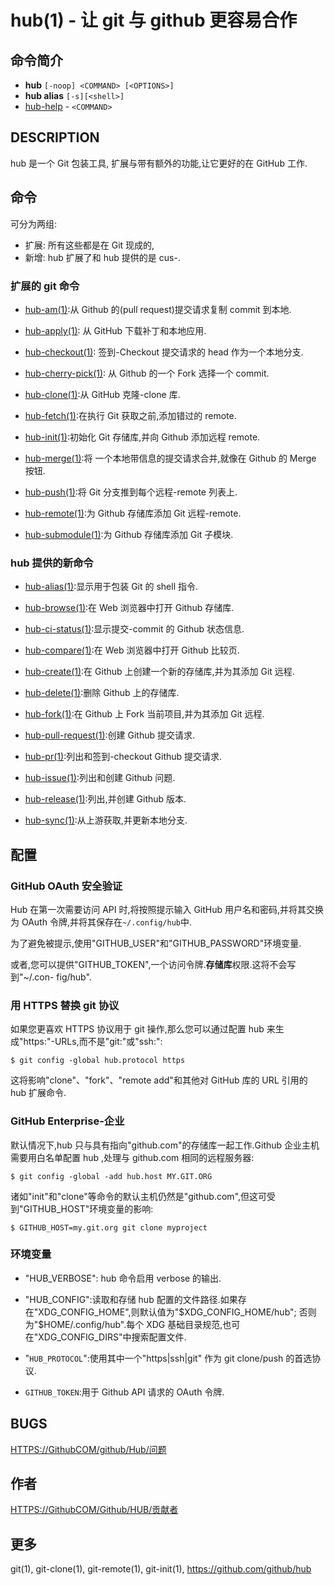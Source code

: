 # hub(1) - 让 git 与 github 更容易合作

## 命令简介

- **hub** `[-noop] <COMMAND> [<OPTIONS>]`
- **hub alias** `[-s][<shell>]`
- [hub-help](hub-help.1.zh.md) - `<COMMAND>`

## DESCRIPTION

hub 是一个 Git 包装工具, 扩展与带有额外的功能,让它更好的在 GitHub 工作.

## 命令

可分为两组: 

- 扩展: 所有这些都是在 Git 现成的, 
- 新增: hub 扩展了和 hub 提供的是 cus-.

### 扩展的 git 命令

- [hub-am(1)](./hub-am.1.zh.md):从 Github 的(pull request)提交请求复制 commit 到本地.

- [hub-apply(1)](./hub-apply.1.zh.md): 从 GitHub 下载补丁和本地应用.

- [hub-checkout(1)](./hub-checkout.1.zh.md): 签到-Checkout 提交请求的 head 作为一个本地分支.

- [hub-cherry-pick(1)](./hub-cherry-pick.1.zh.md): 从 Github 的一个 Fork 选择一个 commit.

- [hub-clone(1)](./hub-clone.1.zh.md):从 GitHub 克隆-clone 库.

- [hub-fetch(1)](./hub-fetch.1.zh.md):在执行 Git 获取之前,添加错过的 remote.

- [hub-init(1)](./hub-init.1.zh.md):初始化 Git 存储库,并向 Github 添加远程 remote.

- [hub-merge(1)](./hub-merge.1.zh.md):将 一个本地带信息的提交请求合并,就像在 Github 的 Merge 按钮.

- [hub-push(1)](./hub-push.1.zh.md):将 Git 分支推到每个远程-remote 列表上.

- [hub-remote(1)](./hub-remote.1.zh.md):为 Github 存储库添加 Git 远程-remote.

- [hub-submodule(1)](./hub-submodule.1.zh.md):为 Github 存储库添加 Git 子模块.

### hub 提供的新命令

- [hub-alias(1)](./hub-alias.1.zh.md):显示用于包装 Git 的 shell 指令.

- [hub-browse(1)](./hub-browse.1.zh.md):在 Web 浏览器中打开 Github 存储库.

- [hub-ci-status(1)](./hub-ci-status.1.zh.md):显示提交-commit 的 Github 状态信息.

- [hub-compare(1)](./hub-compare.1.zh.md):在 Web 浏览器中打开 Github 比较页.

- [hub-create(1)](./hub-create.1.zh.md):在 Github 上创建一个新的存储库,并为其添加 Git 远程.

- [hub-delete(1)](./hub-delete.1.zh.md):删除 Github 上的存储库.

- [hub-fork(1)](./hub-fork.1.zh.md):在 Github 上 Fork 当前项目,并为其添加 Git 远程.

- [hub-pull-request(1)](./hub-pull-request.1.zh.md):创建 Github 提交请求.

- [hub-pr(1)](./hub-pr.1.zh.md):列出和签到-checkout Github 提交请求.

- [hub-issue(1)](./hub-issue.1.zh.md):列出和创建 Github 问题.

- [hub-release(1)](./hub-release.1.zh.md):列出,并创建 Github 版本.

- [hub-sync(1)](./hub-sync.1.zh.md):从上游获取,并更新本地分支.

## 配置

### GitHub OAuth 安全验证

Hub 在第一次需要访问 API 时,将按照提示输入 GitHub 用户名和密码,并将其交换为 OAuth 令牌,并将其保存在`~/.config/hub`中.

为了避免被提示,使用"GITHUB_USER"和"GITHUB_PASSWORD"环境变量.

或者,您可以提供"GITHUB_TOKEN",一个访问令牌.**存储库**权限.这将不会写到"~/.con-
fig/hub".

### 用 HTTPS 替换 git 协议

如果您更喜欢 HTTPS 协议用于 git 操作,那么您可以通过配置 hub 来生成"https\:"-URLs,而不是"git:"或"ssh:":

```
$ git config -global hub.protocol https
```

这将影响"clone"、"fork"、"remote add"和其他对 GitHub 库的 URL 引用的 hub 扩展命令.

### GitHub Enterprise-企业

默认情况下,hub 只与具有指向"github.com"的存储库一起工作.Github 企业主机需要用白名单配置 hub ,处理与 github.com 相同的远程服务器:

```
$ git config -global -add hub.host MY.GIT.ORG
```

诸如"init"和"clone"等命令的默认主机仍然是"github.com",但这可受到"GITHUB_HOST"环境变量的影响:

```
$ GITHUB_HOST=my.git.org git clone myproject
```

### 环境变量

- "HUB_VERBOSE": hub 命令启用 verbose 的输出.

- "HUB_CONFIG":读取和存储 hub 配置的文件路径.如果存在"XDG_CONFIG_HOME",则默认值为"$XDG_CONFIG_HOME/hub"; 否则为"$HOME/.config/hub".每个 XDG 基础目录规范,也可在"XDG_CONFIG_DIRS"中搜索配置文件.

- "`HUB_PROTOCOL`":使用其中一个"https|ssh|git" 作为 git clone/push 的首选协议.

- `GITHUB_TOKEN`:用于 Github API 请求的 OAuth 令牌.

## BUGS

[HTTPS://GithubCOM/github/Hub/问题](https://github.com/github/hub/issues)

## 作者

[HTTPS://GithubCOM/Github/HUB/贡献者](https://github.com/github/hub/contributors)

## 更多

git(1), git-clone(1), git-remote(1), git-init(1),
https://github.com/github/hub
